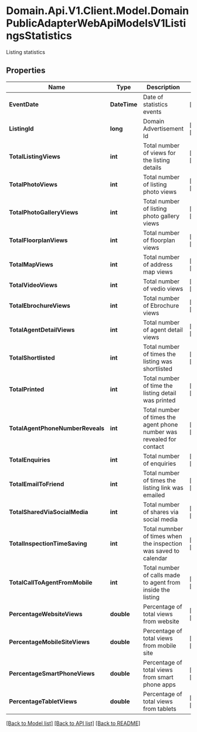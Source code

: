# Domain.Api.V1.Client.Model.DomainPublicAdapterWebApiModelsV1ListingsStatistics
Listing statistics
## Properties

Name | Type | Description | Notes
------------ | ------------- | ------------- | -------------
**EventDate** | **DateTime** | Date of statistics events | [optional] 
**ListingId** | **long** | Domain Advertisement Id | [optional] [readonly] 
**TotalListingViews** | **int** | Total number of views for the listing details | [optional] [readonly] 
**TotalPhotoViews** | **int** | Total number of listing photo views | [optional] [readonly] 
**TotalPhotoGalleryViews** | **int** | Total number of listing photo gallery views | [optional] [readonly] 
**TotalFloorplanViews** | **int** | Total number of floorplan views | [optional] [readonly] 
**TotalMapViews** | **int** | Total number of address map views | [optional] [readonly] 
**TotalVideoViews** | **int** | Total number of vedio views | [optional] [readonly] 
**TotalEbrochureViews** | **int** | Total number of Ebrochure views | [optional] [readonly] 
**TotalAgentDetailViews** | **int** | Total number of agent detail views | [optional] [readonly] 
**TotalShortlisted** | **int** | Total number of times the listing was shortlisted | [optional] [readonly] 
**TotalPrinted** | **int** | Total number of time the listing detail was printed | [optional] [readonly] 
**TotalAgentPhoneNumberReveals** | **int** | Total number of times the agent phone number was revealed for contact | [optional] [readonly] 
**TotalEnquiries** | **int** | Total number of enquiries | [optional] [readonly] 
**TotalEmailToFriend** | **int** | Total number of times the listing link was emailed | [optional] [readonly] 
**TotalSharedViaSocialMedia** | **int** | Total number of shares via social media | [optional] [readonly] 
**TotalInspectionTimeSaving** | **int** | Total numnber of times when the inspection was saved to calendar | [optional] [readonly] 
**TotalCallToAgentFromMobile** | **int** | Total number of calls made to agent from inside the listing | [optional] [readonly] 
**PercentageWebsiteViews** | **double** | Percentage of total views from website | [optional] [readonly] 
**PercentageMobileSiteViews** | **double** | Percentage of total views from mobile site | [optional] [readonly] 
**PercentageSmartPhoneViews** | **double** | Percentage of total views from smart phone apps | [optional] [readonly] 
**PercentageTabletViews** | **double** | Percentage of total views from tablets | [optional] [readonly] 

[[Back to Model list]](../README.md#documentation-for-models) [[Back to API list]](../README.md#documentation-for-api-endpoints) [[Back to README]](../README.md)

